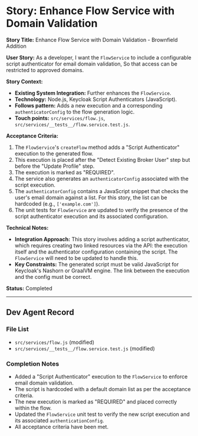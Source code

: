 # Story: Enhance Flow Service with Domain Validation

**Story Title:** Enhance Flow Service with Domain Validation - Brownfield Addition

**User Story:**
As a developer,
I want the `FlowService` to include a configurable script authenticator for email domain validation,
So that access can be restricted to approved domains.

**Story Context:**
*   **Existing System Integration:** Further enhances the `FlowService`.
*   **Technology:** Node.js, Keycloak Script Authenticators (JavaScript).
*   **Follows pattern:** Adds a new execution and a corresponding `authenticatorConfig` to the flow generation logic.
*   **Touch points:** `src/services/flow.js`, `src/services/__tests__/flow.service.test.js`.

**Acceptance Criteria:**
1.  The `FlowService`'s `createFlow` method adds a "Script Authenticator" execution to the generated flow.
2.  This execution is placed after the "Detect Existing Broker User" step but before the "Update Profile" step.
3.  The execution is marked as "REQUIRED".
4.  The service also generates an `authenticatorConfig` associated with the script execution.
5.  The `authenticatorConfig` contains a JavaScript snippet that checks the user's email domain against a list. For this story, the list can be hardcoded (e.g., `['example.com']`).
6.  The unit tests for `FlowService` are updated to verify the presence of the script authenticator execution and its associated configuration.

**Technical Notes:**
*   **Integration Approach:** This story involves adding a script authenticator, which requires creating two linked resources via the API: the execution itself and the authenticator configuration containing the script. The `FlowService` will need to be updated to handle this.
*   **Key Constraints:** The generated script must be valid JavaScript for Keycloak's Nashorn or GraalVM engine. The link between the execution and the config must be correct.

**Status:** Completed

---
## Dev Agent Record

### File List
- `src/services/flow.js` (modified)
- `src/services/__tests__/flow.service.test.js` (modified)

### Completion Notes
- Added a "Script Authenticator" execution to the `FlowService` to enforce email domain validation.
- The script is hardcoded with a default domain list as per the acceptance criteria.
- The new execution is marked as "REQUIRED" and placed correctly within the flow.
- Updated the `FlowService` unit test to verify the new script execution and its associated `authenticationConfig`.
- All acceptance criteria have been met.